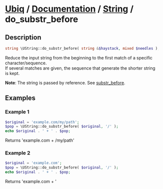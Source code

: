 [Ubiq](https://github.com/Pixel418/Ubiq#readme) / [Documentation](../index.md#readme) / [String](../index.md#string) / do_substr_before
======


Description
-------- 

```php
string \UString::do_substr_before( string &$haystack, mixed $needles );
```

Reduce the input string from the beginning to the first match of a specific character/sequence. <br>
If several matches are given, the sequence that generate the shorter string is kept.

**Note**: The string is passed by reference. See [substr_before](./substr_before.md#readme).



Examples
--------

### Example 1

```php
$original = 'example.com/my/path';
$pop = \UString::do_substr_before( $original, '/' );
echo $original . ' + ' . $pop;
```
Returns 'example.com + /my/path'

### Example 2

```php
$original = 'example.com';
$pop = \UString::do_substr_before( $original, '/' );
echo $original . ' + ' . $pop;
```
Returns 'example.com + '

